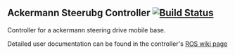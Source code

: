 ## Ackermann Steerubg Controller [![Build Status](https://travis-ci.org/MoriKen254/ackermann_steering_controller_isolated.svg?branch=kinetic-devel)](https://travis-ci.org/MoriKen254/ackermann_steering_controller_isolated) 

Controller for a ackermann steering drive mobile base. 

Detailed user documentation can be found in the controller's [ROS wiki page](http://wiki.ros.org/ackermann_steering_controller)
